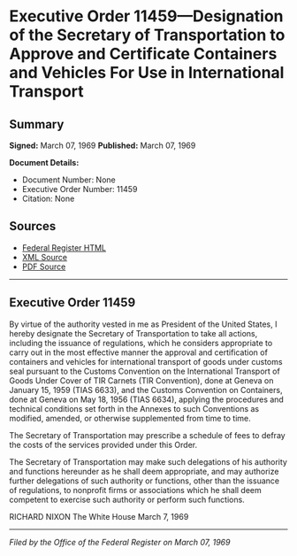 # Executive Order 11459—Designation of the Secretary of Transportation to Approve and Certificate Containers and Vehicles For Use in International Transport

## Summary

**Signed:** March 07, 1969
**Published:** March 07, 1969

**Document Details:**
- Document Number: None
- Executive Order Number: 11459
- Citation: None

## Sources
- [Federal Register HTML](https://www.presidency.ucsb.edu/documents/executive-order-11459-designation-the-secretary-transportation-approve-and-certificate)
- [XML Source](None)
- [PDF Source](None)

---

## Executive Order 11459

By virtue of the authority vested in me as President of the United States, I hereby designate the Secretary of Transportation to take all actions, including the issuance of regulations, which he considers appropriate to carry out in the most effective manner the approval and certification of containers and vehicles for international transport of goods under customs seal pursuant to the Customs Convention on the International Transport of Goods Under Cover of TIR Carnets (TIR Convention), done at Geneva on January 15, 1959 (TIAS 6633), and the Customs Convention on Containers, done at Geneva on May 18, 1956 (TIAS 6634), applying the procedures and technical conditions set forth in the Annexes to such Conventions as modified, amended, or otherwise supplemented from time to time.

The Secretary of Transportation may prescribe a schedule of fees to defray the costs of the services provided under this Order.

The Secretary of Transportation may make such delegations of his authority and functions hereunder as he shall deem appropriate, and may authorize further delegations of such authority or functions, other than the issuance of regulations, to nonprofit firms or associations which he shall deem competent to exercise such authority or perform such functions.

RICHARD NIXON
The White House
March 7, 1969

---

*Filed by the Office of the Federal Register on March 07, 1969*
